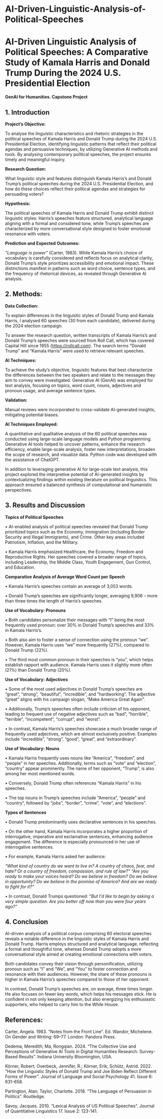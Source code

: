 # AI-Driven-Linguistic-Analysis-of-Political-Speeches

# **AI-Driven Linguistic Analysis of Political Speeches: A Comparative Study of Kamala Harris and Donald Trump During the 2024 U.S. Presidential Election**

**GenAI for Humanities. Capstone Project**

## **1.	Introduction**
   
**Project’s Objective:**

To analyse the linguistic characteristics and rhetoric strategies in the political speeches of Kamala Harris and Donald Trump during the 2024 U.S. Presidential Election, identifying linguistic patterns that reflect their political agendas and persuasive techniques, by utilizing Generative AI methods and tools. By analysing contemporary political speeches, the project ensures timely and meaningful inquiry.

**Research Question:** 

What linguistic style and features distinguish Kamala Harris’s and Donald Trump’s political speeches during the 2024 U.S. Presidential Election, and how do these choices reflect their political agendas and strategies for persuading voters?

**Hypothesis:**  

The political speeches of Kamala Harris and Donald Trump exhibit distinct linguistic styles: Harris’s speeches feature structured, analytical language aligning with a formal and considered tone, while Trump’s speeches are characterized by more conversational style designed to foster emotional resonance with voters.

**Prediction and Expected Outcomes:** 

*“Language is power”* (Carter, 1983). While Kamala Harris’s choice of vocabulary is carefully considered and reflects focus on analytical clarity, Donald Trump’s style prioritizes accessibility and emotional impact. These distinctions manifest in patterns such as word choice, sentence types, and the frequency of rhetorical devices, as revealed through Generative AI analysis.

## **2.	Methods:**
   
**Data Collection:** 

To explain differences in the linguistic styles of Donald Trump and Kamala Harris, I analysed 60 speeches (30 from each candidate), delivered during the 2024 election campaign.

To answer the research question, written transcripts of Kamala Harris’s and Donald Trump’s speeches were sourced from Roll Call, which has covered Capital Hill since 1955 (https://rollcall.com). The search terms “Donald Trump” and “Kamala Harris” were used to retrieve relevant speeches.

**AI Techniques:** 

To achieve the study’s objective, linguistic features that best characterize the differences between the two speakers and relate to the messages they aim to convey were investigated. Generative AI (GenAI) was employed for text analysis, focusing on topics, word count, nouns, adjectives and pronoun usage, and average sentence types. 

**Validation:** 

Manual reviews were incorporated to cross-validate AI-generated insights, mitigating potential biases. 

**AI Techniques Employed:**

A quantitative and qualitative analysis of the 60 political speeches was conducted using large-scale language models and Python programming. Generative AI tools helped to uncover patterns, enhance the research efficiency, enable large-scale analysis, foster new interpretations, broaden the scope of research, and visualize data. Python code was developed with the assistance of ChatGPT.

In addition to leveraging generative AI for large-scale text analysis, this project explored the interpretive potential of AI-generated insights by contextualizing findings within existing literature on political linguistics. This approach ensured a balanced synthesis of computational and humanistic perspectives.

## **3.	Results and Discussion**
   
**Topics of Political Speeches**

•	AI-enabled analysis of political speeches revealed that Donald Trump prioritized topics such as the Economy, Immigration (including Border Security and Illegal Immigrants), and Crime. Other key areas included Patriotism, Inflation, and the Military.

•	Kamala Harris emphasized Healthcare, the Economy, Freedom and Reproductive Rights. Her speeches covered a broader range of topics, including Leadership, the Middle Class, Youth Engagement, Gun Control, and Education.

**Comparative Analysis of Average Word Count per Speech**

•	Kamala Harris’s speeches contain an average of 3,053 words.

•	Donald Trump’s speeches are significantly longer, averaging 9,906 – more than three times the length of Harris’s speeches. 

**Use of Vocabulary: Pronouns**

•	Both candidates personalize their messages with “I” being the most frequently used pronoun: over 30% in Donald Trump’s speeches and 33% in Kamala Harris’s.

•	Both also aim to foster a sense of connection using the pronoun “we”. However, Kamala Harris uses “we” more frequently (27%), compared to Donald Trump (22%).

•	The third most common pronoun in their speeches is “you”, which helps establish rapport with audience. Kamala Harris uses it slightly more often (21%) than Donald Trump (20%).

**Use of Vocabulary: Adjectives**

•	Some of the most used adjectives in Donald Trump’s speeches are “great”, “strong”, “beautiful”, “incredible”, and “hardworking”. The adjective “great” aligns with his campaign slogan, “Make America Great Again”.

•	Additionally, Trump’s speeches often include criticism of his opponent, leading to frequent use of negative adjectives such as “bad”, “horrible”, “terrible”, “incompetent”, “corrupt”, and “worst”.

•	In contrast, Kamala Harris’s speeches showcase a much broader range of frequently used adjectives, which are almost exclusively positive. Examples include “incredible”, “strong”, “good”, “great”, and “extraordinary”.

**Use of Vocabulary: Nouns**

•	Kamala Harris frequently uses nouns like “America”, “freedom”, and “people” in her speeches. Additionally, terms such as “vote” and “election”, “country” appear prominently. The name of her opponent, “Trump”, is also among her most mentioned words.

•	Conversely, Donald Trump often references “Kamala Harris” in his speeches.

•	The top nouns in Trump’s speeches include “America”, “people” and “country”, followed by “jobs”, “border”, “crime”, “vote”, and “elections”.

**Types of Sentences**

•	Donald Trump predominantly uses declarative sentences in his speeches. 

•	On the other hand, Kamala Harris incorporates a higher proportion of interrogative, imperative and exclamative sentences, enhancing audience engagement. The difference is especially pronounced in her use of interrogative sentences.

•	For example, Kamala Harris asked her audience:

*“What kind of country do we want to live in? A country of chaos, fear, and hate? Or a country of freedom, compassion, and rule of law?”
“Are you ready to make your voices heard? Do we believe in freedom? Do we believe in opportunity? Do we believe in the promise of America? And are we ready to fight for it?”*

•	In contrast, Donald Trumps questioned:
*“But I'd like to begin by asking a very simple question. Are you better off now than you were four years ago?”*

## **4.	Conclusion**
   
AI-driven analysis of a political corpus comprising 60 electoral speeches reveals a notable difference in the linguistic styles of Kamala Harris and Donald Trump. Harris employs structured and analytical language, reflecting a formal and thoughtful tone, whereas Donald Trump adopts a more conversational style aimed at creating emotional connections with voters. 

Both candidates convey their vision through personification, utilizing pronoun such as “I” and “We”, and “You” to foster connection and resonance with their audiences. However, the share of these pronouns is higher in Kamala Harris’s speeches compared to those of her opponent.

In contrast, Donald Trump’s speeches are, on average, three times longer. He also focuses on fewer key words, which helps his messages stick. He is confident in not only keeping attention, but also energizing his enthusiastic supporters, who helped to carry him to the While House.

## **References:** 

Carter, Angela. 1983. “Notes from the Front Line”. Ed. Wandor, Michelene. On Gender and Writing: 69–77. London: Pandora Press.

Dedema, Meredith; Ma, Rongqian. 2024. “The Collective Use and Perceptions of Generative AI Tools in Digital Humanities Research: Survey-Based Results”. Indiana University Bloomington, USA. 

Körner, Robert; Overbeck, Jennifer, R.; Körner, Erik; Schütz, Astrid. 2022. “How the Linguistic Styles of Donald Trump and Joe Biden Reflect Different Forms of Power”. Journal of Language and Social Psychology 41. Issue 6: 631-658.

Partington, Alan; Taylor, Charlotte. 2018. “The Language of Persuasion in Politics”. Routledge.

Savoy, Jacques. 2010. “Lexical Analysis of US Political Speeches”. Journal of Quantitative Linguistics 17. Issue 2: 123-141.
